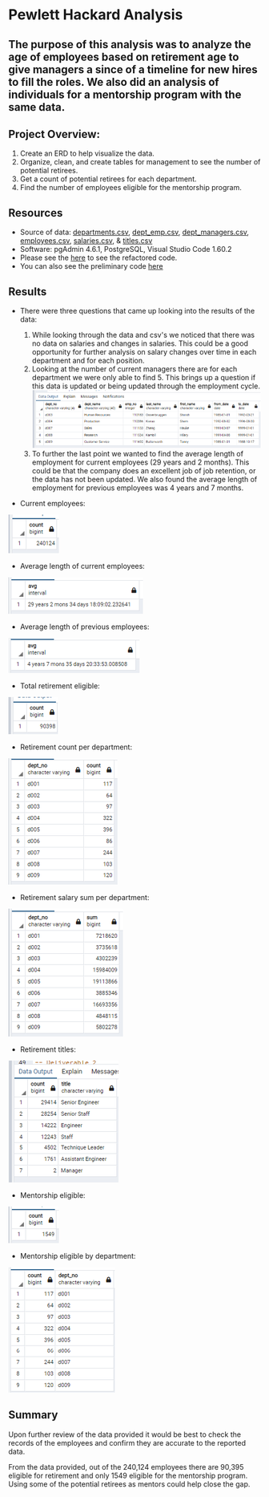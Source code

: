 # Pewlett Hackard Analysis

## The purpose of this analysis was to analyze the age of employees based on retirement age to give managers a since of a timeline for new hires to fill the roles. We also did an analysis of individuals for a mentorship program with the same data. 

## Project Overview:
1. Create an ERD to help visualize the data. 
2. Organize, clean, and create tables for management to see the number of potential retirees.
3. Get a count of potential retirees for each department. 
4. Find the number of employees eligible for the mentorship program.

## Resources
- Source of data: [departments.csv](https://github.com/mthalken/Pewlett_Hackard_Analysis/blob/main/Data/departments.csv), [dept_emp.csv](https://github.com/mthalken/Pewlett_Hackard_Analysis/blob/main/Data/dept_emp.csv), [dept_managers.csv](https://github.com/mthalken/Pewlett_Hackard_Analysis/blob/main/Data/dept_manager.csv), [employees.csv](https://github.com/mthalken/Pewlett_Hackard_Analysis/blob/main/Data/employees.csv), [salaries.csv](https://github.com/mthalken/Pewlett_Hackard_Analysis/blob/main/Data/salaries.csv), & [titles.csv](https://github.com/mthalken/Pewlett_Hackard_Analysis/blob/main/Data/titles.csv)
- Software: pgAdmin 4.6.1, PostgreSQL, Visual Studio Code 1.60.2
- Please see the [here](https://github.com/mthalken/Pewlett_Hackard_Analysis/blob/main/Queries/employee_database_challenge.sql) to see the refactored code.
- You can also see the preliminary code [here](https://github.com/mthalken/Pewlett_Hackard_Analysis/blob/main/Queries/queries.sql)

## Results 
- There were three questions that came up looking into the results of the data:
    1. While looking through the data and csv's we noticed that there was no data on salaries and changes in salaries. This could be a good opportunity for further analysis on salary changes over time in each department and for each position. 
    2. Looking at the number of current managers there are for each department we were only able to find 5. This brings up a question if this data is updated or being updated through the employment cycle. 
    ![png](https://github.com/mthalken/Pewlett_Hackard_Analysis/blob/main/Results/manager_info.png)
    3. To further the last point we wanted to find the average length of employment for current employees (29 years and 2 months). This could be that the company does an excellent job of job retention, or the data has not been updated. We also found the average length of employment for previous employees was 4 years and 7 months. 

- Current employees:

![png](https://github.com/mthalken/Pewlett_Hackard_Analysis/blob/main/Results/current_employment_count.png)

- Average length of current employees:

![png](https://github.com/mthalken/Pewlett_Hackard_Analysis/blob/main/Results/avg_employment_length.png)

- Average length of previous employees:

![png](https://github.com/mthalken/Pewlett_Hackard_Analysis/blob/main/Results/avg_employment_length_past.png)

- Total retirement eligible:

![png](https://github.com/mthalken/Pewlett_Hackard_Analysis/blob/main/Results/unique_count.png)

- Retirement count per department:

![png](https://github.com/mthalken/Pewlett_Hackard_Analysis/blob/main/Results/retirement_count_by_department.png)

- Retirement salary sum per department:

![png](https://github.com/mthalken/Pewlett_Hackard_Analysis/blob/main/Results/retirement_sum_salary_by_department.png)

- Retirement titles:

![png](https://github.com/mthalken/Pewlett_Hackard_Analysis/blob/main/Results/retiring_title_count.png)

- Mentorship eligible:

![png](https://github.com/mthalken/Pewlett_Hackard_Analysis/blob/main/Results/mentorship_eligible.png)

- Mentorship eligible by department:

![png](https://github.com/mthalken/Pewlett_Hackard_Analysis/blob/main/Results/mentorship_eligible_by_department.png)



## Summary
Upon further review of the data provided it would be best to check the records of the employees and confirm they are accurate to the reported data. 

From the data provided, out of the 240,124 employees there are 90,395 eligible for retirement and only 1549 eligible for the mentorship program. Using some of the potential retirees as mentors could help close the gap. 


